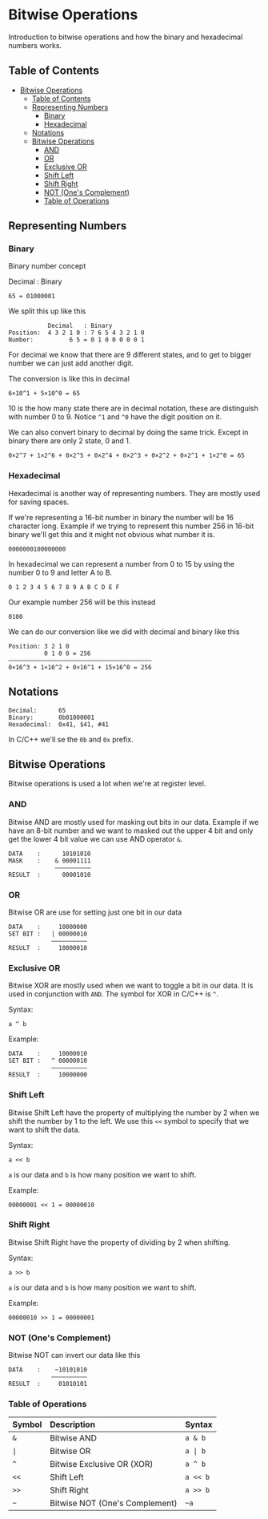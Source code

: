 # Bitwise Operations

Introduction to bitwise operations and how the binary and hexadecimal numbers works.

## Table of Contents

- [Bitwise Operations](#bitwise-operations)
  - [Table of Contents](#table-of-contents)
  - [Representing Numbers](#representing-numbers)
    - [Binary](#binary)
    - [Hexadecimal](#hexadecimal)
  - [Notations](#notations)
  - [Bitwise Operations](#bitwise-operations-1)
    - [AND](#and)
    - [OR](#or)
    - [Exclusive OR](#exclusive-or)
    - [Shift Left](#shift-left)
    - [Shift Right](#shift-right)
    - [NOT (One's Complement)](#not-ones-complement)
    - [Table of Operations](#table-of-operations)

## Representing Numbers

### Binary

Binary number concept

Decimal : Binary

`65 = 01000001`

We split this up like this

```
           Decimal   : Binary
Position:  4 3 2 1 0 : 7 6 5 4 3 2 1 0
Number:          6 5 = 0 1 0 0 0 0 0 1
```

For decimal we know that there are 9 different states, and to get to bigger number we can just add another digit.

The conversion is like this in decimal

```
6×10^1 + 5×10^0 = 65
```

10 is the how many state there are in decimal notation, these are distinguish with number 0 to 9. Notice `^1` and `^0` have the digit position on it.

We can also convert binary to decimal by doing the same trick. Except in binary there are only 2 state, 0 and 1.

```
0×2^7 + 1×2^6 + 0×2^5 + 0×2^4 + 0×2^3 + 0×2^2 + 0×2^1 + 1×2^0 = 65
```

### Hexadecimal

Hexadecimal is another way of representing numbers. They are mostly used for saving spaces.

If we're representing a 16-bit number in binary the number will be 16 character long. Example if we trying to represent this number 256 in 16-bit binary we'll get this and it might not obvious what number it is.

```
0000000100000000
```

In hexadecimal we can represent a number from 0 to 15 by using the number 0 to 9 and letter A to B.

```
0 1 2 3 4 5 6 7 8 9 A B C D E F
```

Our example number 256 will be this instead

```
0100
```

We can do our conversion like we did with decimal and binary like this

```
Position: 3 2 1 0
          0 1 0 0 = 256
––––––––––––––––––––––––––––––––––––––––
0×16^3 + 1×16^2 + 0×16^1 + 15×16^0 = 256
```

## Notations

```
Decimal:      65
Binary:       0b01000001
Hexadecimal:  0x41, $41, #41
```

In C/C++ we'll se the `0b` and `0x` prefix.

## Bitwise Operations

Bitwise operations is used a lot when we're at register level.

### AND

Bitwise AND are mostly used for masking out bits in our data. Example if we have an 8-bit number and we want to masked out the upper 4 bit and only get the lower 4 bit value we can use AND operator `&`.

```
DATA    :      10101010
MASK    :    & 00001111
             ––––––––––
RESULT  :      00001010
```

### OR

Bitwise OR are use for setting just one bit in our data

```
DATA    :     10000000
SET BIT :   | 00000010
            ––––––––––
RESULT  :     10000010
```

### Exclusive OR

Bitwise XOR are mostly used when we want to toggle a bit in our data. It is used in conjunction with `AND`. The symbol for XOR in C/C++ is `^`.

Syntax:

```
a ^ b
```

Example:

```
DATA    :     10000010
SET BIT :   ^ 00000010
            ––––––––––
RESULT  :     10000000
```

### Shift Left

Bitwise Shift Left have the property of multiplying the number by 2 when we shift the number by 1 to the left. We use this `<<` symbol to specify that we want to shift the data.

Syntax:

```
a << b
```

`a` is our data and `b` is how many position we want to shift.

Example:

```
00000001 << 1 = 00000010
```

### Shift Right

Bitwise Shift Right have the property of dividing by 2 when shifting.

Syntax:

```
a >> b
```

`a` is our data and `b` is how many position we want to shift.

Example:

```
00000010 >> 1 = 00000001
```

### NOT (One's Complement)

Bitwise NOT can invert our data like this

```
DATA    :    ~10101010
            ––––––––––
RESULT  :     01010101
```

### Table of Operations

| Symbol | Description                    | Syntax   |
| :----- | :----------------------------- | :------- |
| `&`    | Bitwise AND                    | `a & b`  |
| `\|`   | Bitwise OR                     | `a \| b` |
| `^`    | Bitwise Exclusive OR (XOR)     | `a ^ b`  |
| `<<`   | Shift Left                     | `a << b` |
| `>>`   | Shift Right                    | `a >> b` |
| `~`    | Bitwise NOT (One's Complement) | `~a`     |